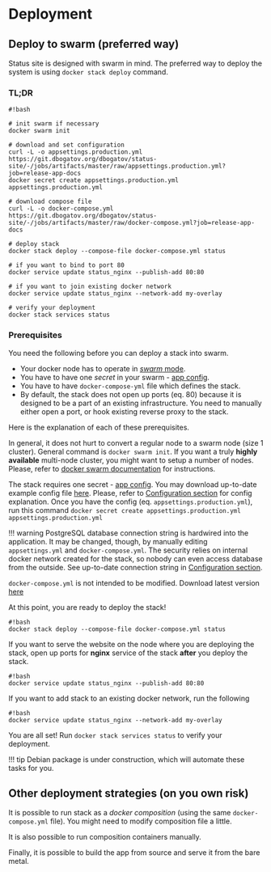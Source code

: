 # Deployment

## Deploy to swarm (preferred way)

Status site is designed with swarm in mind.
The preferred way to deploy the system is using `docker stack deploy` command.

### TL;DR
	
	#!bash

	# init swarm if necessary
	docker swarm init
	
	# download and set configuration
	curl -L -o appsettings.production.yml https://git.dbogatov.org/dbogatov/status-site/-/jobs/artifacts/master/raw/appsettings.production.yml?job=release-app-docs
	docker secret create appsettings.production.yml appsettings.production.yml

	# download compose file
	curl -L -o docker-compose.yml https://git.dbogatov.org/dbogatov/status-site/-/jobs/artifacts/master/raw/docker-compose.yml?job=release-app-docs

	# deploy stack
	docker stack deploy --compose-file docker-compose.yml status

	# if you want to bind to port 80
	docker service update status_nginx --publish-add 80:80

	# if you want to join existing docker network
	docker service update status_nginx --network-add my-overlay

	# verify your deployment
	docker stack services status


### Prerequisites

You need the following before you can deploy a stack into swarm.

* Your docker node has to operate in [*swarm* mode](https://docs.docker.com/engine/swarm/).
* You have to have one *secret* in your swarm - [app config](/configuration/).
* You have to have `docker-compose-yml` file which defines the stack.
* By default, the stack does not open up ports (eq. 80) because it is designed to be a part of an existing infrastructure.
You need to manually either open a port, or hook existing reverse proxy to the stack.

Here is the explanation of each of these prerequisites.

In general, it does not hurt to convert a regular node to a swarm node (size 1 cluster).
General command is `docker swarm init`.
If you want a truly **highly available** multi-node cluster, you might want to setup a number of nodes.
Please, refer to [docker swarm documentation](https://docs.docker.com/engine/swarm/) for instructions.

The stack requires one secret - [app config](/configuration/).
You may download up-to-date example config file [here](https://git.dbogatov.org/dbogatov/status-site/-/jobs/artifacts/master/raw/appsettings.production.yml?job=release-app-docs).
Please, refer to [Configuration section](/configuration/) for config explanation.
Once you have the config (eq. `appsettings.production.yml`), run this command `docker secret create appsettings.production.yml appsettings.production.yml`

!!! warning
    PostgreSQL database connection string is hardwired into the application.
	It may be changed, though, by manually editing `appsettings.yml` and `docker-compose.yml`.
	The security relies on internal docker network created for the stack, so nobody can even access database from the outside.
	See up-to-date connection string in [Configuration section](/configuration/).

`docker-compose.yml` is not intended to be modified.
Download latest version [here](https://git.dbogatov.org/dbogatov/status-site/-/jobs/artifacts/master/raw/docker-compose.yml?job=release-app-docs)

At this point, you are ready to deploy the stack!

	#!bash
	docker stack deploy --compose-file docker-compose.yml status

If you want to serve the website on the node where you are deploying the stack, open up ports for **nginx** service of the stack **after** you deploy the stack.

	#!bash
	docker service update status_nginx --publish-add 80:80

If you want to add stack to an existing docker network, run the following

	#!bash
	docker service update status_nginx --network-add my-overlay

You are all set!
Run `docker stack services status` to verify your deployment.

!!! tip
	Debian package is under construction, which will automate these tasks for you.

## Other deployment strategies (on you own risk)

It is possible to run stack as a *docker composition* (using the same `docker-compose.yml` file).
You might need to modify composition file a little.

It is also possible to run composition containers manually.

Finally, it is possible to build the app from source and serve it from the bare metal.
